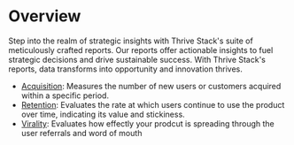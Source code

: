 # Overview

Step into the realm of strategic insights with Thrive Stack's suite of meticulously crafted reports. 
Our reports offer actionable insights to fuel strategic decisions and drive sustainable success. 
With Thrive Stack's reports, data transforms into opportunity and innovation thrives.

- [Acquisition](./standard/acquisition): Measures the number of new users or customers acquired within a specific period.
- [Retention](./standard/engagement): Evaluates the rate at which users continue to use the product over time, indicating its value and stickiness.
- [Virality](./standard/engagement): Evaluates how effectly your prodcut is spreading through the user referrals and word of mouth
<!-- - [Activation](./standard/activation): Tracks the percentage of users who have completed a key action or reached a milestone indicating initial engagement.-->
<!-- - [Engagement](./standard/expansion): Monitors the level of interaction and usage within the product, indicating how deeply users are engaged with its features.-->
<!-- - [Expansion](./standard/retention): Measures the extent to which existing users expand their usage or upgrade to higher-value plans, driving revenue growth and customer lifetime value.-->




